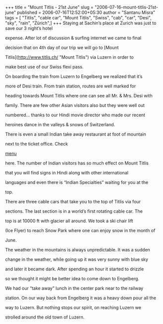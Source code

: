 +++
title = "Mount Titlis - 21st June"
slug = "2006-07-16-mount-titlis-21st-june"
published = 2006-07-16T12:52:00+05:30
author = "Santanu Misra"
tags = [ "Titlis", "cable car", "Mount Titlis", "Swiss", "cab", "car", "Desi", "sky", "rain", "Zürich",]
+++
Staying at Sachin’s place at Zurich was just to save our 3 night’s hotel
expense. After lot of discussion & surfing internet we came to final
decision that on 4th day of our trip we will go to [Mount
Titlis](http://www.titlis.ch/ "Mount Titlis") via Luzern in order to
make best use of our Swiss flexi pass.  
  

On boarding the train from Luzern to Engelberg we realized that it’s
more of Desi train. From train station, routes are well marked for
heading towards Mount Titlis where one can see all Mr. & Mrs. Desi with
family. There are few other Asian visitors also but they were well out
numbered… thanks to our Hindi movie director who made our recent
heroines dance in the valleys & snows of Switzerland.  
  

  



There is even a small Indian take away restaurant at foot of mountain
next to the ticket office. Check
[menu](https://plus.google.com/photos/yourphotos?pid=5978754533182191218&oid=114764892154035947900)
here. The number of Indian visitors has so much effect on Mount Titlis
that you will find signs in Hindi along with other international
languages and even there is “Indian Specialties” waiting for you at the
top.  
  

There are three cable cars that take you to the top of Titlis via four
sections. The last section is in a world’s first rotating cable car. The
top is at 10000 ft with glacier all around. We took a ski chair lift
(Ice Flyer) to reach Snow Park where one can enjoy snow in the month of
June.  
  

  



The weather in the mountains is always unpredictable. It was a sudden
change in the weather, while going up it was very sunny with blue sky
and later it became dark. After spending an hour it started to drizzle
so we thought it might be better idea to come down to Engelberg.  
  

We had our “take away” lunch in the center park near to the railway
station. On our way back from Engelberg it was a heavy down pour all the
way to Luzern. But nothing stops our spirit, on reaching Luzern we
strolled around the old town of Luzern.
